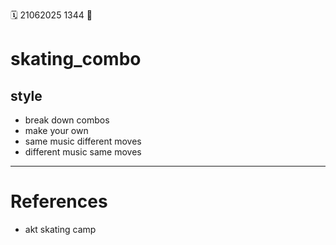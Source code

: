 🗓️ 21062025 1344
📎

# skating_combo

## style
- break down combos
- make your own 
- same music different moves
- different music same moves

---
# References
- akt skating camp
